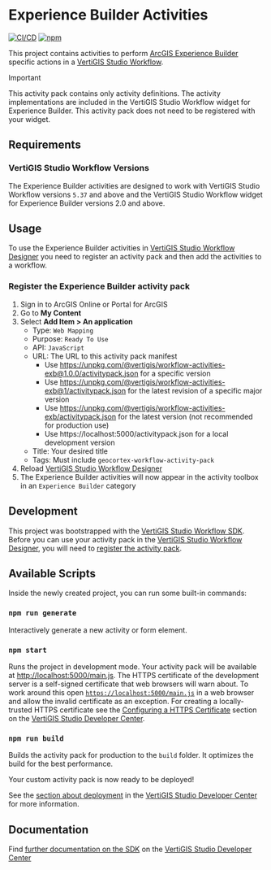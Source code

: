 # Experience Builder Activities

[![CI/CD](https://github.com/vertigis/workflow-activities-exb/actions/workflows/ci-cd.yml/badge.svg)](https://github.com/vertigis/workflow-activities-exb/actions/workflows/ci-cd.yml)
[![npm](https://img.shields.io/npm/v/@vertigis/workflow-activities-exb)](https://www.npmjs.com/package/@vertigis/workflow-activities-exb)

This project contains activities to perform [ArcGIS Experience Builder](https://www.esri.com/en-us/arcgis/products/arcgis-experience-builder/overview) specific actions in a [VertiGIS Studio Workflow](https://www.vertigisstudio.com/products/vertigis-studio-workflow/).

> [!IMPORTANT]  
> This activity pack contains only activity definitions. The activity implementations are included in the VertiGIS Studio Workflow widget for Experience Builder. This activity pack does not need to be registered with your widget.

## Requirements

### VertiGIS Studio Workflow Versions

The Experience Builder activities are designed to work with VertiGIS Studio Workflow versions `5.37` and above and the VertiGIS Studio Workflow widget for Experience Builder versions 2.0 and above.
## Usage

To use the Experience Builder activities in [VertiGIS Studio Workflow Designer](https://apps.vertigisstudio.com/workflow/designer/) you need to register an activity pack and then add the activities to a workflow.

### Register the Experience Builder activity pack

1. Sign in to ArcGIS Online or Portal for ArcGIS
1. Go to **My Content**
1. Select **Add Item > An application**
    - Type: `Web Mapping`
    - Purpose: `Ready To Use`
    - API: `JavaScript`
    - URL: The URL to this activity pack manifest
        - Use https://unpkg.com/@vertigis/workflow-activities-exb@1.0.0/activitypack.json for a specific version
        - Use https://unpkg.com/@vertigis/workflow-activities-exb@1/activitypack.json for the latest revision of a specific major version
        - Use https://unpkg.com/@vertigis/workflow-activities-exb/activitypack.json for the latest version (not recommended for production use)
        - Use https://localhost:5000/activitypack.json for a local development version
    - Title: Your desired title
    - Tags: Must include `geocortex-workflow-activity-pack`
1. Reload [VertiGIS Studio Workflow Designer](https://apps.vertigisstudio.com/workflow/designer/)
1. The Experience Builder activities will now appear in the activity toolbox in an `Experience Builder` category

## Development

This project was bootstrapped with the [VertiGIS Studio Workflow SDK](https://github.com/vertigis/vertigis-workflow-sdk). Before you can use your activity pack in the [VertiGIS Studio Workflow Designer](https://apps.vertigisstudio.com/workflow/designer/), you will need to [register the activity pack](https://developers.vertigisstudio.com/docs/workflow/sdk-web-overview#register-the-activity-pack).

## Available Scripts

Inside the newly created project, you can run some built-in commands:

### `npm run generate`

Interactively generate a new activity or form element.

### `npm start`

Runs the project in development mode. Your activity pack will be available at [http://localhost:5000/main.js](http://localhost:5000/main.js). The HTTPS certificate of the development server is a self-signed certificate that web browsers will warn about. To work around this open [`https://localhost:5000/main.js`](https://localhost:5000/main.js) in a web browser and allow the invalid certificate as an exception. For creating a locally-trusted HTTPS certificate see the [Configuring a HTTPS Certificate](https://developers.vertigisstudio.com/docs/workflow/sdk-web-overview/#configuring-a-https-certificate) section on the [VertiGIS Studio Developer Center](https://developers.vertigisstudio.com/docs/workflow/overview/).

### `npm run build`

Builds the activity pack for production to the `build` folder. It optimizes the build for the best performance.

Your custom activity pack is now ready to be deployed!

See the [section about deployment](https://developers.vertigisstudio.com/docs/workflow/sdk-web-overview/#deployment) in the [VertiGIS Studio Developer Center](https://developers.vertigisstudio.com/docs/workflow/overview/) for more information.

## Documentation

Find [further documentation on the SDK](https://developers.vertigisstudio.com/docs/workflow/sdk-web-overview/) on the [VertiGIS Studio Developer Center](https://developers.vertigisstudio.com/docs/workflow/overview/)
